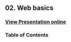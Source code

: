 ## 02. Web basics
### [View Presentation online](https://rawgit.com/TelerikAcademy/02.%20Web-basics/slides/index.html)
### Table of Contents
